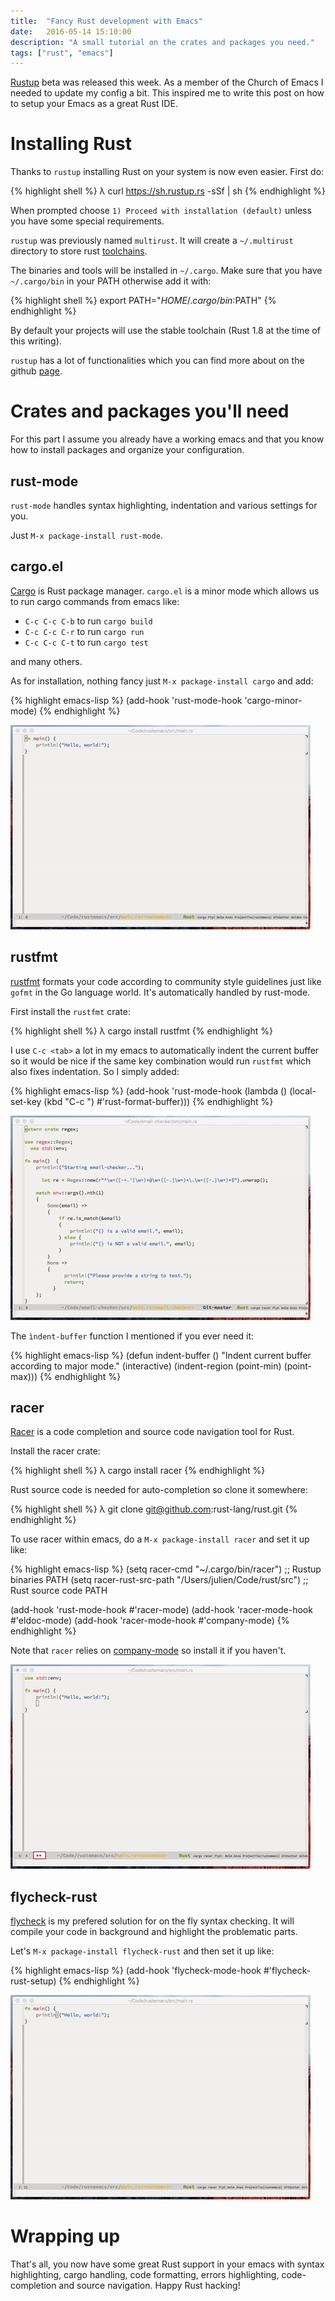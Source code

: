 ```yaml
---
title:  "Fancy Rust development with Emacs"
date:   2016-05-14 15:10:00
description: "A small tutorial on the crates and packages you need."
tags: ["rust", "emacs"]
---
```


[Rustup](https://www.rustup.rs) beta was released this week. As a member of the Church of Emacs I needed to update my config a bit. This inspired me to write this post on how to setup your Emacs as a great Rust IDE.


# Installing Rust

Thanks to `rustup` installing Rust on your system is now even easier. First do:

{% highlight shell %}
λ curl https://sh.rustup.rs -sSf | sh
{% endhighlight %}

When prompted choose `1) Proceed with installation (default)` unless you have some special requirements.

`rustup` was previously named `multirust`. It will create a `~/.multirust` directory to store rust [toolchains](https://github.com/rust-lang-nursery/rustup.rs#toolchain-specification).

The binaries and tools will be installed in `~/.cargo`. Make sure that you have `~/.cargo/bin` in your PATH otherwise add it with:

{% highlight shell %}
export PATH="$HOME/.cargo/bin:$PATH"
{% endhighlight %}

By default your projects will use the stable toolchain (Rust 1.8 at the time of this writing).

`rustup` has a lot of functionalities which you can find more about on the github [page](https://github.com/rust-lang-nursery/rustup.rs).

# Crates and packages you'll need

For this part I assume you already have a working emacs and that you know how to install packages and organize your configuration.


## rust-mode

`rust-mode` handles syntax highlighting, indentation and various settings for you.

Just `M-x package-install rust-mode`.


## cargo.el

[Cargo](http://doc.crates.io/index.html) is Rust package manager. `cargo.el` is a minor mode which allows us to run cargo commands from emacs like:

- `C-c C-c C-b` to run `cargo build`
- `C-c C-c C-r` to run `cargo run`
- `C-c C-c C-t` to run `cargo test`

and many others.

As for installation, nothing fancy just `M-x package-install cargo` and add:

{% highlight emacs-lisp %}
(add-hook 'rust-mode-hook 'cargo-minor-mode)
{% endhighlight %}

![Cargo run](/assets/images/cargo-run.gif)


## rustfmt

[rustfmt](https://github.com/rust-lang-nursery/rustfmt) formats your code according to community style guidelines just like `gofmt` in the Go language world. It's automatically handled by rust-mode.

First install the `rustfmt` crate:

{% highlight shell %}
λ cargo install rustfmt
{% endhighlight %}

I use `C-c <tab>` a lot in my emacs to automatically indent the current buffer so it would be nice if the same key combination would run `rustfmt` which also fixes indentation. So I simply added:

{% highlight emacs-lisp %}
(add-hook 'rust-mode-hook
          (lambda ()
            (local-set-key (kbd "C-c <tab>") #'rust-format-buffer)))
{% endhighlight %}

![rustfmt](/assets/images/rustfmt.gif)

The `ìndent-buffer` function I mentioned if you ever need it:

{% highlight emacs-lisp %}
(defun indent-buffer ()
  "Indent current buffer according to major mode."
  (interactive)
  (indent-region (point-min) (point-max)))
{% endhighlight %}


## racer

[Racer](https://github.com/phildawes/racer) is a code completion and source code navigation tool for Rust.

Install the racer crate:

{% highlight shell %}
λ cargo install racer
{% endhighlight %}

Rust source code is needed for auto-completion so clone it somewhere:

{% highlight shell %}
λ git clone git@github.com:rust-lang/rust.git
{% endhighlight %}

To use racer within emacs, do a `M-x package-install racer` and set it up like:

{% highlight emacs-lisp %}
(setq racer-cmd "~/.cargo/bin/racer") ;; Rustup binaries PATH
(setq racer-rust-src-path "/Users/julien/Code/rust/src") ;; Rust source code PATH

(add-hook 'rust-mode-hook #'racer-mode)
(add-hook 'racer-mode-hook #'eldoc-mode)
(add-hook 'racer-mode-hook #'company-mode)
{% endhighlight %}

Note that `racer` relies on [company-mode](https://company-mode.github.io) so install it if you haven't.

![racer](/assets/images/racer.gif)

## flycheck-rust

[flycheck](http://www.flycheck.org/en/latest/) is my prefered solution for on the fly syntax checking.
It will compile your code in background and highlight the problematic parts.

Let's `M-x package-install flycheck-rust` and then set it up like:

{% highlight emacs-lisp %}
(add-hook 'flycheck-mode-hook #'flycheck-rust-setup)
{% endhighlight %}

![flycheck](/assets/images/flycheck.gif)


# Wrapping up

That's all, you now have some great Rust support in your emacs with syntax highlighting, cargo handling, code formatting, errors highlighting, code-completion and source navigation. Happy Rust hacking!
